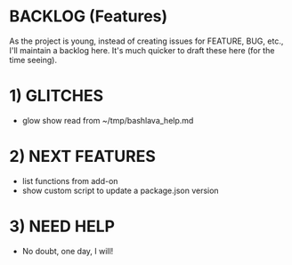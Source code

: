 # BACKLOG (Features)

As the project is young, instead of creating issues for FEATURE, BUG, etc., I'll maintain a backlog here. It's much quicker to draft these here (for the time seeing).

# 1) GLITCHES

- glow show read from ~/tmp/bashlava_help.md

# 2) NEXT FEATURES
	
- list functions from add-on
- show custom script to update a package.json version

# 3) NEED HELP

- No doubt, one day, I will!